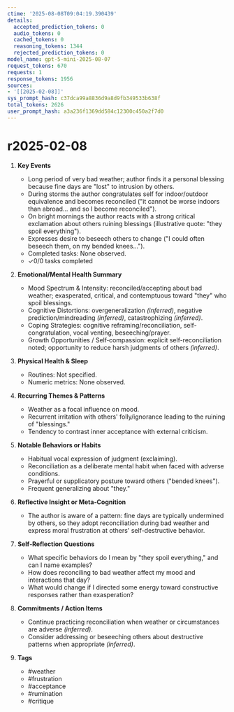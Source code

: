 ```yaml
---
ctime: '2025-08-08T09:04:19.390439'
details:
  accepted_prediction_tokens: 0
  audio_tokens: 0
  cached_tokens: 0
  reasoning_tokens: 1344
  rejected_prediction_tokens: 0
model_name: gpt-5-mini-2025-08-07
request_tokens: 670
requests: 1
response_tokens: 1956
sources:
- '[[2025-02-08]]'
sys_prompt_hash: c37dca99a8836d9a8d9fb349533b638f
total_tokens: 2626
user_prompt_hash: a3a236f1369dd584c12300c450a2f7d0
---
```

# r2025-02-08

1. **Key Events**
   - Long period of very bad weather; author finds it a personal blessing because fine days are "lost" to intrusion by others.
   - During storms the author congratulates self for indoor/outdoor equivalence and becomes reconciled ("it cannot be worse indoors than abroad... and so I become reconciled").
   - On bright mornings the author reacts with a strong critical exclamation about others ruining blessings (illustrative quote: "they spoil everything").
   - Expresses desire to beseech others to change ("I could often beseech them, on my bended knees...").
   - Completed tasks: None observed.
   - ✓0/0 tasks completed

2. **Emotional/Mental Health Summary**
   - Mood Spectrum & Intensity: reconciled/accepting about bad weather; exasperated, critical, and contemptuous toward "they" who spoil blessings.
   - Cognitive Distortions: overgeneralization *(inferred)*, negative prediction/mindreading *(inferred)*, catastrophizing *(inferred)*.
   - Coping Strategies: cognitive reframing/reconciliation, self-congratulation, vocal venting, beseeching/prayer.
   - Growth Opportunities / Self‑compassion: explicit self-reconciliation noted; opportunity to reduce harsh judgments of others *(inferred)*.

3. **Physical Health & Sleep**
   - Routines: Not specified.
   - Numeric metrics: None observed.

4. **Recurring Themes & Patterns**
   - Weather as a focal influence on mood.
   - Recurrent irritation with others' folly/ignorance leading to the ruining of "blessings."
   - Tendency to contrast inner acceptance with external criticism.

5. **Notable Behaviors or Habits**
   - Habitual vocal expression of judgment (exclaiming).
   - Reconciliation as a deliberate mental habit when faced with adverse conditions.
   - Prayerful or supplicatory posture toward others ("bended knees").
   - Frequent generalizing about "they."

6. **Reflective Insight or Meta‑Cognition**
   - The author is aware of a pattern: fine days are typically undermined by others, so they adopt reconciliation during bad weather and express moral frustration at others' self-destructive behavior.

7. **Self‑Reflection Questions**
   - What specific behaviors do I mean by "they spoil everything," and can I name examples?
   - How does reconciling to bad weather affect my mood and interactions that day?
   - What would change if I directed some energy toward constructive responses rather than exasperation?

8. **Commitments / Action Items**
   - Continue practicing reconciliation when weather or circumstances are adverse *(inferred)*.
   - Consider addressing or beseeching others about destructive patterns when appropriate *(inferred)*.

9. **Tags**
   - #weather
   - #frustration
   - #acceptance
   - #rumination
   - #critique
